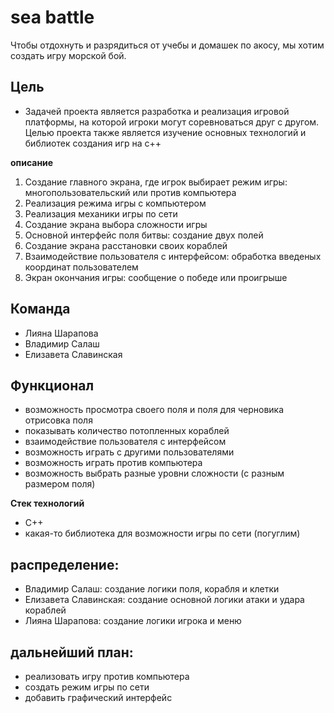# sea battle
Чтобы отдохнуть и разрядиться от учебы и домашек по акосу, мы хотим создать игру морской бой.

## Цель
- Задачей проекта является разработка и реализация игровой платформы, на которой игроки могут соревноваться друг с другом. Целью проекта также является изучение основных технологий и библиотек создания игр на c++

**описание**
1) Создание главного экрана, где игрок выбирает режим игры: многопользовательский или против компьютера
2) Реализация режима игры с компьютером
3) Реализация механики игры по сети
4) Создание экрана выбора сложности игры
5) Основной интерфейс поля битвы: создание двух полей
6) Создание экрана расстановки своих кораблей
7) Взаимодействие пользователя с интерфейсом: обработка введеных координат пользователем
8) Экран окончания игры: сообщение о победе или проигрыше

## Команда
- Лияна Шарапова
- Владимир Салаш
- Елизавета Славинская

## Функционал
- возможность просмотра своего поля и поля для черновика
отрисовка поля
- показывать количество потопленных кораблей
- взаимодействие пользователя с интерфейсом
- возможность играть с другими пользователями
- возможность играть против компьютера
- возможность выбрать разные уровни сложности (с разным размером поля)

**Стек технологий**
- С++
- какая-то библиотека для возможности игры по сети (погуглим)

## распределение:
- Владимир Салаш: создание логики поля, корабля и клетки
- Елизавета Славинская: создание основной логики атаки и удара кораблей
- Лияна Шарапова: создание логики игрока и меню

## дальнейший план:
- реализовать игру против компьютера
- создать режим игры по сети
- добавить графический интерфейс
